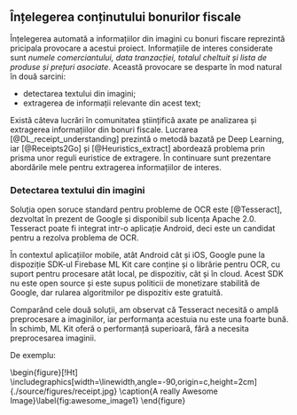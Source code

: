 ## Înțelegerea conținutului bonurilor fiscale

Înțelegerea automată a informațiilor din imagini cu bonuri fiscare reprezintă pricipala provocare a acestui proiect. Informațiile de interes considerate sunt *numele comerciantului, data tranzacției, totalul cheltuit și lista de produse și prețuri asociate*. Această provocare se desparte în mod natural în două sarcini:

* detectarea textului din imagini;
* extragerea de informații relevante din acest text;

Există câteva lucrări în comunitatea științifică axate pe analizarea și extragerea informațiilor din bonuri fiscale. Lucrarea [@DL_receipt_understanding] prezintă o metodă bazată pe Deep Learning, iar [@Receipts2Go] și [@Heuristics_extract] abordează problema prin prisma unor reguli euristice de extragere. În continuare sunt prezentare abordările mele pentru extragerea informațiilor de interes.

### Detectarea textului din imagini

Soluția open soruce standard pentru probleme de OCR este [@Tesseract], dezvoltat în prezent de Google și disponibil sub licența Apache 2.0. Tesseract poate fi integrat intr-o aplicație Android, deci este un candidat pentru a rezolva problema de OCR.

În contextul aplicațiilor mobile, atât Android cât și iOS, Google pune la dispoziție SDK-ul Firebase ML Kit care conține și o librărie pentru OCR, cu suport pentru procesare atât local, pe dispozitiv, cât și în cloud. Acest SDK nu este open source și este supus politicii de monetizare stabilită de Google, dar rularea algoritmilor pe dispozitiv este gratuită.

Comparând cele două soluții, am observat că Tesseract necesită o amplă preprocesare a imaginilor, iar performanța acestuia nu este una foarte bună. În schimb, ML Kit oferă o performanță superioară, fără a necesita preprocesarea imaginii.

De exemplu:

\begin{figure}[!Ht]
  \includegraphics[width=\linewidth,angle=-90,origin=c,height=2cm]{./source/figures/receipt.jpg}
  \caption{A really Awesome Image}\label{fig:awesome_image1}
\end{figure}
